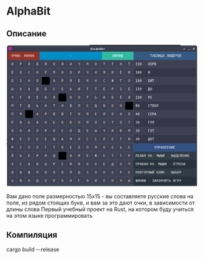 # AlphaBit

## Описание

![Alt text](assets/preview.png "Вид")

Вам дано поле размерностью 15x15 - вы составляете русские слова на поле,
из рядом стоящих букв, и вам за это дают очки, в зависимости от длины слова
Первый учебный проект на Rust, на котором буду учиться на этом языке программировать

## Компиляция

cargo build --release

